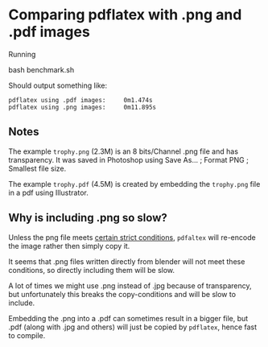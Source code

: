 # Comparing pdflatex with .png and .pdf images

Running

   bash benchmark.sh

Should output something like:

    pdflatex using .pdf images: 	0m1.474s
    pdflatex using .png images: 	0m11.895s

## Notes

The example `trophy.png` (2.3M) is an 8 bits/Channel .png file and has transparency. It
was saved in Photoshop using Save As... ; Format PNG ; Smallest file size. 

The example `trophy.pdf` (4.5M) is created by embedding the `trophy.png` file in a pdf
using Illustrator.


## Why is including .png so slow?

Unless the png file meets [certain strict
conditions](https://tex.stackexchange.com/a/39933/13600), `pdfaltex` will
re-encode the image rather then simply copy it.

It seems that .png files written directly from blender will not meet these
conditions, so directly including them will be slow.

A lot of times we might use .png instead of .jpg because of transparency, but
unfortunately this breaks the copy-conditions and will be slow to include.

Embedding the .png into a .pdf can sometimes result in a bigger file, but .pdf
(along with .jpg and others) will just be copied by `pdflatex`, hence fast to
compile.
